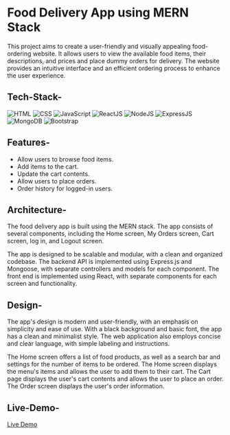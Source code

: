 # Food Delivery App using MERN Stack

This project aims to create a user-friendly and visually appealing food-ordering website. It allows users to view the available food items, their descriptions, and prices and place dummy orders for delivery. The website provides an intuitive interface and an efficient ordering process to enhance the user experience.


## Tech-Stack-

<div align="left">
<img alt="HTML" src="https://img.shields.io/badge/html5-%23E34F26.svg?style=for-the-badge&logo=html5&logoColor=white"/>
<img alt="CSS" src="https://img.shields.io/badge/css3-%231572B6.svg?style=for-the-badge&logo=css3&logoColor=white"/> 
<img alt="JavaScript" src="https://img.shields.io/badge/javascript-%23323330.svg?style=for-the-badge&logo=javascript&logoColor=%23F7DF1E"/>
<img alt="ReactJS" src="https://img.shields.io/badge/react-%2320232a.svg?style=for-the-badge&logo=react&logoColor=%2361DAFB"/>
<img alt="NodeJS" src="https://img.shields.io/badge/node.js-6DA55F?style=for-the-badge&logo=node.js&logoColor=white"/>
<img alt="ExpressJS" src="https://img.shields.io/badge/express.js-%23404d59.svg?style=for-the-badge&logo=express&logoColor=%2361DAFB"/>
<img alt="MongoDB" src="https://img.shields.io/badge/MongoDB-%234ea94b.svg?style=for-the-badge&logo=mongodb&logoColor=white"/>
<img alt="Bootstrap" src="https://img.shields.io/badge/bootstrap-%23563D7C.svg?style=for-the-badge&logo=bootstrap&logoColor=white"/>
</div>


## Features-

- Allow users to browse food items.
- Add items to the cart.
- Update the cart contents.
- Allow users to place orders.
- Order history for logged-in users.


## Architecture-

The food delivery app is built using the MERN stack. The app consists of several components, including the Home screen, My Orders screen, Cart screen, log in, and Logout screen. 

The app is designed to be scalable and modular, with a clean and organized codebase. The backend API is implemented using Express.js and Mongoose, with separate controllers and models for each component. The front end is implemented using React, with separate components for each screen and functionality.

## Design-

The app's design is modern and user-friendly, with an emphasis on simplicity and ease of use. With a black background and basic font, the app has a clean and minimalist style. The web application also employs concise and clear language, with simple labeling and instructions.

The Home screen offers a list of food products, as well as a search bar and settings for the number of items to be ordered. The Home screen displays the menu's items and allows the user to add them to their cart. The Cart page displays the user's cart contents and allows the user to place an order. The Order screen displays the user's order information.


## Live-Demo-

<a href="https://www.youtube.com/watch?v=XVDuomkMOgM">Live Demo </a>

